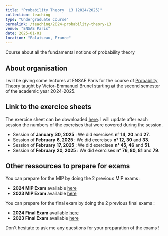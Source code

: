 ```yaml
---
title: "Probability Theory  L3 (2024/2025)"
collection: teaching
type: "Undergraduate course"
permalink: /teaching/2024-probability-theory-L3
venue: "ENSAE Paris"
date: 2025-01-01
location: "Palaiseau, France"
---
```


Course about all the fundamental notions of probability theory


## About organisation

I will  be giving some lectures at ENSAE Paris for the course of [Probability Theory](https://www.ensae.fr/courses/113) taught by Victor-Emmanuel Brunel starting at the second semester of the academic year 2024-2025. 

## Link to the exercice sheets 


 The exercice sheet can be downloaded [here](https://samymekk.github.io/files/Probability-Theory-TD/Livret_Exercices_Probas.pdf). I will update after each session the numbers of the exercises that were covered during the session.


- Session of **January 30, 2025** :  We did exercises **n° 14, 20** and **27**.
- Session of **February 6, 2025** :  We did exercises **n° 12, 30** and **33**.
- Session of **February 17, 2025** : We did exercises **n° 45, 46** and **51**.
- Session of **February 20, 2025** : We did exercises **n° 76, 80, 81** and **79**.
  
  



## Other ressources to prepare for exams

You can prepare for the MIP by doing the 2 previous MIP exams : 

- **2024 MIP Exam** available [here](https://samymekk.github.io\files\Probability-Theory-TD\MIP-Probability-Theory-2024.pdf)
- **2023 MIP Exam** available [here](https://samymekk.github.io/files\Probability-Theory-TD\MIP-Probability-Theory-2023.pdf)

You can prepare for the final exam by doing the 2 previous final exams :

-  **2024 Final Exam** available [here](https://samymekk.github.io\files\Probability-Theory-TD\Exam-Probability-Theory-2024.pdf)
-  **2023 Final Exam** available [here](https://samymekk.github.io\files\Probability-Theory-TD\Exam-Probability-Theory-2023.pdf)



Don't hesitate to ask me any questions for your preparation of the exams !

